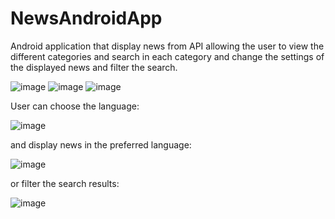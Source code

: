 # NewsAndroidApp
Android application that display news from API allowing the user to view the different categories and search in each category and change the settings of the displayed news and filter the search.

![image](https://user-images.githubusercontent.com/74993384/166146648-a47f2871-cd5f-446f-8947-376ed0459eb2.png)
![image](https://user-images.githubusercontent.com/74993384/166146671-3bb7c2a4-4394-4e3d-bca5-f68de4b6e78b.png)
![image](https://user-images.githubusercontent.com/74993384/166146679-1f41c7f7-de82-4e5b-a897-80ad5ea880cc.png)

User can choose the language:

![image](https://user-images.githubusercontent.com/74993384/166146685-297ac8f1-0a92-4b3a-9620-6c5e5f746677.png)

and display news in the preferred language:

![image](https://user-images.githubusercontent.com/74993384/166146729-be9d1950-5d90-4a8e-bbf0-ba5a380ab5fa.png)

or filter the search results:

![image](https://user-images.githubusercontent.com/74993384/166146689-eba54b06-bc21-460b-b9e1-1e27bf4bd4a6.png)
